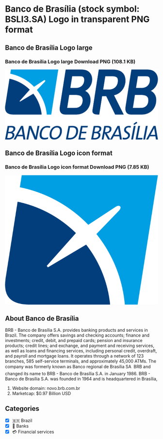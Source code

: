 # Banco de Brasília (stock symbol: BSLI3.SA) Logo in transparent PNG format

## Banco de Brasília Logo large

### Banco de Brasília Logo large Download PNG (108.1 KB)

![Banco de Brasília Logo large Download PNG (108.1 KB)](/img/orig/BSLI3.SA_BIG-5508f7f2.png)

## Banco de Brasília Logo icon format

### Banco de Brasília Logo icon format Download PNG (7.85 KB)

![Banco de Brasília Logo icon format Download PNG (7.85 KB)](/img/orig/BSLI3.SA-e80a5b6b.png)

## About Banco de Brasília

BRB - Banco de Brasília S.A. provides banking products and services in Brazil. The company offers savings and checking accounts; finance and investments; credit, debit, and prepaid cards; pension and insurance products; credit lines; and exchange, and payment and receiving services, as well as loans and financing services, including personal credit, overdraft, and payroll and mortgage loans. It operates through a network of 123 branches, 585 self-service terminals, and approximately 45,000 ATMs. The company was formerly known as Banco regional de Brasília SA  BRB and changed its name to BRB - Banco de Brasília S.A. in January 1986. BRB - Banco de Brasília S.A. was founded in 1964 and is headquartered in Brasília,

1. Website domain: novo.brb.com.br
2. Marketcap: $0.97 Billion USD


## Categories
- [x] 🇧🇷 Brazil
- [x] 🏦 Banks
- [x] 💳 Financial services
